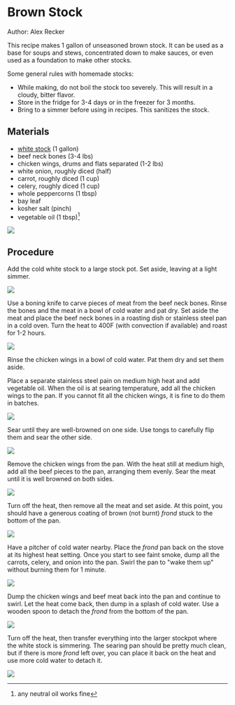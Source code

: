 # Brown Stock

Author: Alex Recker

This recipe makes 1 gallon of unseasoned brown stock.  It can be used as a base for soups and stews, concentrated down to make sauces, or even used as a foundation to make other stocks.

Some general rules with homemade stocks:

- While making, do not boil the stock too severely.  This will result in a cloudy, bitter flavor.
- Store in the fridge for 3-4 days or in the freezer for 3 months.
- Bring to a simmer before using in recipes.  This sanitizes the stock.

## Materials

- [white stock](./white-stock.md) (1 gallon)
- beef neck bones (3-4 lbs)
- chicken wings, drums and flats separated  (1-2 lbs)
- white onion, roughly diced (half)
- carrot, roughly diced (1 cup)
- celery, roughly diced (1 cup)
- whole peppercorns (1 tbsp)
- bay leaf
- kosher salt (pinch)
- vegetable oil (1 tbsp)[^1]

[^1]: any neutral oil works fine

![](../images/brown-stock-materials.jpg)

## Procedure

Add the cold white stock to a large stock pot.  Set aside, leaving at a light simmer.

![](../images/brown-stock-white-stock.jpg)

Use a boning knife to carve pieces of meat from the beef neck bones.  Rinse the bones and the meat in a bowl of cold water and pat dry.  Set aside the meat and place the beef neck bones in a roasting dish or stainless steel pan in a cold oven.  Turn the heat to 400F (with convection if available) and roast for 1-2 hours.

![](../images/brown-stock-bones.jpg)

Rinse the chicken wings in a bowl of cold water.  Pat them dry and set them aside.

Place a separate stainless steel pain on medium high heat and add vegetable oil.  When the oil is at searing temperature, add all the chicken wings to the pan.  If you cannot fit all the chicken wings, it is fine to do them in batches.

![](../images/brown-stock-chicken-wings-1.jpg)

Sear until they are well-browned on one side.  Use tongs to carefully flip them and sear the other side.

![](../images/brown-stock-chicken-wings-2.jpg)

Remove the chicken wings from the pan.  With the heat still at medium high, add all the beef pieces to the pan, arranging them evenly.  Sear the meat until it is well browned on both sides.

![](../images/brown-stock-meat.jpg)

Turn off the heat, then remove all the meat and set aside.  At this point, you should have a generous coating of brown (not burnt) _frond_ stuck to the bottom of the pan.

![](../images/brown-stock-frond.jpg)

Have a pitcher of cold water nearby.  Place the _frond_ pan back on the stove at its highest heat setting.  Once you start to see faint smoke, dump all the carrots, celery, and onion into the pan.  Swirl the pan to "wake them up" without burning them for 1 minute.

![](../images/brown-stock-veggies.jpg)

Dump the chicken wings and beef meat back into the pan and continue to swirl.  Let the heat come back, then dump in a splash of cold water.  Use a wooden spoon to detach the _frond_ from the bottom of the pan.

![](../images/brown-stock-deglazing.jpg)

Turn off the heat, then transfer everything into the larger stockpot where the white stock is simmering.  The searing pan should be pretty much clean, but if there is more _frond_ left over, you can place it back on the heat and use more cold water to detach it.

![](../images/brown-stock-transfer.jpg)
